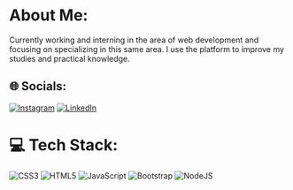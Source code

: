 # About Me:
Currently working and interning in the area of web development and focusing on specializing in this same area. I use the platform to improve my studies and practical knowledge.


## 🌐 Socials:
[![Instagram](https://img.shields.io/badge/Instagram-%23E4405F.svg?logo=Instagram&logoColor=white)](https://instagram.com/_owlubs) [![LinkedIn](https://img.shields.io/badge/LinkedIn-%230077B5.svg?logo=linkedin&logoColor=white)](https://linkedin.com/in/luana-alvessoares/) 

# 💻 Tech Stack:
![CSS3](https://img.shields.io/badge/css3-%231572B6.svg?style=for-the-badge&logo=css3&logoColor=white) ![HTML5](https://img.shields.io/badge/html5-%23E34F26.svg?style=for-the-badge&logo=html5&logoColor=white) ![JavaScript](https://img.shields.io/badge/javascript-%23323330.svg?style=for-the-badge&logo=javascript&logoColor=%23F7DF1E) ![Bootstrap](https://img.shields.io/badge/bootstrap-%23563D7C.svg?style=for-the-badge&logo=bootstrap&logoColor=white) ![NodeJS](https://img.shields.io/badge/Node.js-43853D?style=for-the-badge&logo=node.js&logoColor=white)

<!-- Proudly created with GPRM ( https://gprm.itsvg.in ) -->
